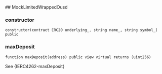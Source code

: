 ﻿﻿## MockLimitedWrappedOusd


### constructor

```solidity
constructor(contract ERC20 underlying_, string name_, string symbol_) public
```







### maxDeposit

```solidity
function maxDeposit(address) public view virtual returns (uint256)
```



See {IERC4262-maxDeposit}



